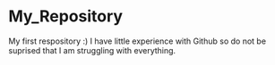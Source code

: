 # My_Repository
My first respository :) I have little experience with Github so do not be suprised that I am struggling with everything.
